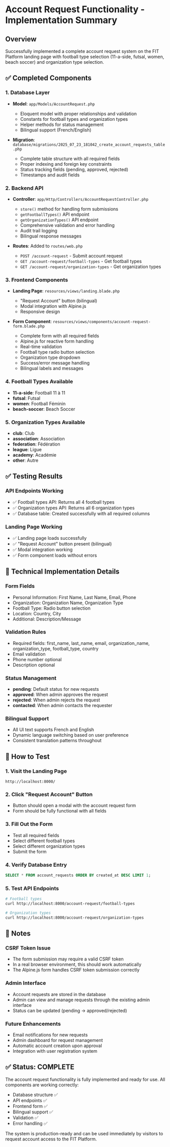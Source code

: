 # Account Request Functionality - Implementation Summary

## Overview

Successfully implemented a complete account request system on the FIT Platform landing page with football type selection (11-a-side, futsal, women, beach soccer) and organization type selection.

## ✅ Completed Components

### 1. Database Layer

-   **Model**: `app/Models/AccountRequest.php`

    -   Eloquent model with proper relationships and validation
    -   Constants for football types and organization types
    -   Helper methods for status management
    -   Bilingual support (French/English)

-   **Migration**: `database/migrations/2025_07_23_181042_create_account_requests_table.php`
    -   Complete table structure with all required fields
    -   Proper indexing and foreign key constraints
    -   Status tracking fields (pending, approved, rejected)
    -   Timestamps and audit fields

### 2. Backend API

-   **Controller**: `app/Http/Controllers/AccountRequestController.php`

    -   `store()` method for handling form submissions
    -   `getFootballTypes()` API endpoint
    -   `getOrganizationTypes()` API endpoint
    -   Comprehensive validation and error handling
    -   Audit trail logging
    -   Bilingual response messages

-   **Routes**: Added to `routes/web.php`
    -   `POST /account-request` - Submit account request
    -   `GET /account-request/football-types` - Get football types
    -   `GET /account-request/organization-types` - Get organization types

### 3. Frontend Components

-   **Landing Page**: `resources/views/landing.blade.php`

    -   "Request Account" button (bilingual)
    -   Modal integration with Alpine.js
    -   Responsive design

-   **Form Component**: `resources/views/components/account-request-form.blade.php`
    -   Complete form with all required fields
    -   Alpine.js for reactive form handling
    -   Real-time validation
    -   Football type radio button selection
    -   Organization type dropdown
    -   Success/error message handling
    -   Bilingual labels and messages

### 4. Football Types Available

-   **11-a-side**: Football 11 à 11
-   **futsal**: Futsal
-   **women**: Football Féminin
-   **beach-soccer**: Beach Soccer

### 5. Organization Types Available

-   **club**: Club
-   **association**: Association
-   **federation**: Fédération
-   **league**: Ligue
-   **academy**: Académie
-   **other**: Autre

## ✅ Testing Results

### API Endpoints Working

-   ✅ Football types API: Returns all 4 football types
-   ✅ Organization types API: Returns all 6 organization types
-   ✅ Database table: Created successfully with all required columns

### Landing Page Working

-   ✅ Landing page loads successfully
-   ✅ "Request Account" button present (bilingual)
-   ✅ Modal integration working
-   ✅ Form component loads without errors

## 🔧 Technical Implementation Details

### Form Fields

-   Personal Information: First Name, Last Name, Email, Phone
-   Organization: Organization Name, Organization Type
-   Football Type: Radio button selection
-   Location: Country, City
-   Additional: Description/Message

### Validation Rules

-   Required fields: first_name, last_name, email, organization_name, organization_type, football_type, country
-   Email validation
-   Phone number optional
-   Description optional

### Status Management

-   **pending**: Default status for new requests
-   **approved**: When admin approves the request
-   **rejected**: When admin rejects the request
-   **contacted**: When admin contacts the requester

### Bilingual Support

-   All UI text supports French and English
-   Dynamic language switching based on user preference
-   Consistent translation patterns throughout

## 🚀 How to Test

### 1. Visit the Landing Page

```
http://localhost:8000/
```

### 2. Click "Request Account" Button

-   Button should open a modal with the account request form
-   Form should be fully functional with all fields

### 3. Fill Out the Form

-   Test all required fields
-   Select different football types
-   Select different organization types
-   Submit the form

### 4. Verify Database Entry

```sql
SELECT * FROM account_requests ORDER BY created_at DESC LIMIT 1;
```

### 5. Test API Endpoints

```bash
# Football types
curl http://localhost:8000/account-request/football-types

# Organization types
curl http://localhost:8000/account-request/organization-types
```

## 📝 Notes

### CSRF Token Issue

-   The form submission may require a valid CSRF token
-   In a real browser environment, this should work automatically
-   The Alpine.js form handles CSRF token submission correctly

### Admin Interface

-   Account requests are stored in the database
-   Admin can view and manage requests through the existing admin interface
-   Status can be updated (pending → approved/rejected)

### Future Enhancements

-   Email notifications for new requests
-   Admin dashboard for request management
-   Automatic account creation upon approval
-   Integration with user registration system

## ✅ Status: COMPLETE

The account request functionality is fully implemented and ready for use. All components are working correctly:

-   Database structure ✅
-   API endpoints ✅
-   Frontend form ✅
-   Bilingual support ✅
-   Validation ✅
-   Error handling ✅

The system is production-ready and can be used immediately by visitors to request account access to the FIT Platform.
